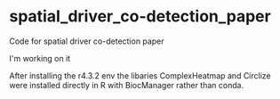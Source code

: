 # spatial_driver_co-detection_paper
Code for spatial driver co-detection paper

I'm working on it

After installing the r4.3.2 env the libaries ComplexHeatmap and Circlize were installed directly in R with BiocManager rather than conda.
